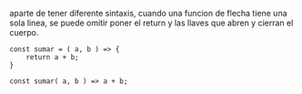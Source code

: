 aparte de tener diferente sintaxis, cuando una funcion de flecha tiene una sola linea, se puede omitir poner el return y las llaves que abren y cierran el cuerpo.

```JS
const sumar = ( a, b ) => {
	return a + b;
}

const sumar( a, b ) => a + b;
``` 